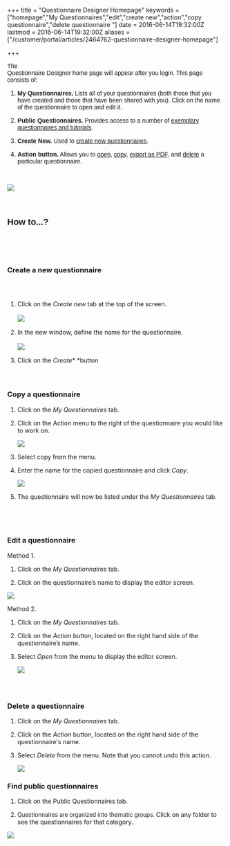+++
title = "Questionnaire Designer Homepage"
keywords = ["homepage","My Questionnaires","edit","create new","action","copy questionnaire","delete questionnaire "]
date = 2016-06-14T19:32:00Z
lastmod = 2016-06-14T19:32:00Z
aliases = ["/customer/portal/articles/2464762-questionnaire-designer-homepage"]

+++

<span style="font-family:arial,helvetica,sans-serif;"><span
id="docs-internal-guid-01c4c8de-7a41-4c55-d234-b08c574c2287"><span
style="vertical-align: baseline; white-space: pre-wrap; background-color: transparent;">The
Questionnaire Designer home page will appear after you login. This page
consists of: </span></span></span>

1.  <span style="font-family:arial,helvetica,sans-serif;">​**My
    Questionnaires.** Lists all of your questionnaires (both those that
    you have created and those that have been shared with you). Click on
    the name of the questionnaire to open and edit it.</span>

2.  <span style="font-family: arial, helvetica, sans-serif;">**Public
    Questionnaires.** Provides access to a number of [exemplary
    questionnaires and tutorials](#public). </span>

3.  <span style="font-family:arial,helvetica,sans-serif;">**Create
    New.** Used to [create new questionnaires](#create). </span>

4.  <span style="font-family:arial,helvetica,sans-serif;">**Action
    button.** Allows you to [open](#edit), [copy](#copy), [export as
    PDF](http://support.mysurvey.solutions/customer/en/portal/articles/2473898-pdf-export-?b_id=12728),
    and [delete](#delete) a particular questionnaire. </span>

 

![](/images/711133.png)

 

<span style="font-size:20px;"><span style="font-family:arial,helvetica,sans-serif;">How to...?  </span></span>
--------------------------------------------------------------------------------------------------------------

 

 

### <span id="create"></span>Create a new questionnaire

###  

1.  <span style="line-height: 20.8px;">Click on the </span>*Create
    new*<span style="line-height: 20.8px;"> tab at the top of the
    screen.   
      
    ![](/images/711135.png)</span>

2.  <span style="line-height: 20.8px;">In the new window, define the
    name for the questionnaire.</span>  
      
    ![](/images/711136.png)

3.  <span style="line-height: 20.8px;">Click on the
    *Create*</span>* *<span style="line-height: 20.8px;">button</span>

<span style="line-height: 20.8px;">​</span>

### <span id="copy"></span>Copy a questionnaire 

1.  Click on the *My Questionnaires* tab.

2.  Click on the Action menu to the right of the questionnaire you would
    like to work on.

      
    ![](/images/711137.png)

3.  Select copy from the menu.

4.  Enter the name for the copied questionnaire and click *Copy*.   
      
    ![](/images/711138.png)

5.  The questionnaire will now be listed under the *My Questionnaires*
    tab.            

###  

### <span id="edit"></span>Edit a questionnaire 

  
Method 1. 

1.  Click on the *My Questionnaires* tab.

2.  Click on the questionnaire’s name to display the editor screen. 

  
  
![](/images/711139.png)  
  
Method 2. 

1.  Click on the *My Questionnaires* tab.

2.  Click on the *Action* button, located on the right hand side of the
    questionnaire’s name.

3.  ​​Select *Open* from the menu to display the editor screen.   
      
    ![](/images/711140.png)

###  

### <span id="delete"></span>Delete a questionnaire 

1.  Click on the *My Questionnaires* tab.

2.  Click on the *Action* button, located on the right hand side of the
    questionnaire's name.

3.  ​Select *Delete* from the menu. Note that you cannot undo this
    action.   
      
    ![](/images/711141.png)

### <span id="public"></span>Find public questionnaires  

1.  Click on the Public Questionnaires tab.

2.  <span
    style="color: rgb(42, 42, 42); font-family: Roboto; font-size: 14px; background-color: rgb(255, 255, 255);">Questionnaires
    are organized into thematic groups. </span>Click on any folder to
    see the questionnaires for that category. 

​![](/images/852883.png)
